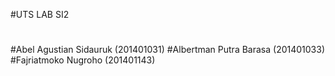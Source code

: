 #UTS LAB SI2
#
#Abel Agustian Sidauruk (201401031)
#Albertman Putra Barasa (201401033)
#Fajriatmoko Nugroho (201401143)
